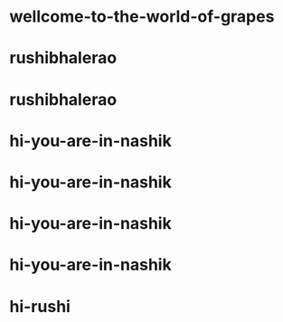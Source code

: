 # wellcome-to-the-world-of-grapes
# rushibhalerao
# rushibhalerao
# hi-you-are-in-nashik
# hi-you-are-in-nashik
# hi-you-are-in-nashik
# hi-you-are-in-nashik
# hi-rushi

